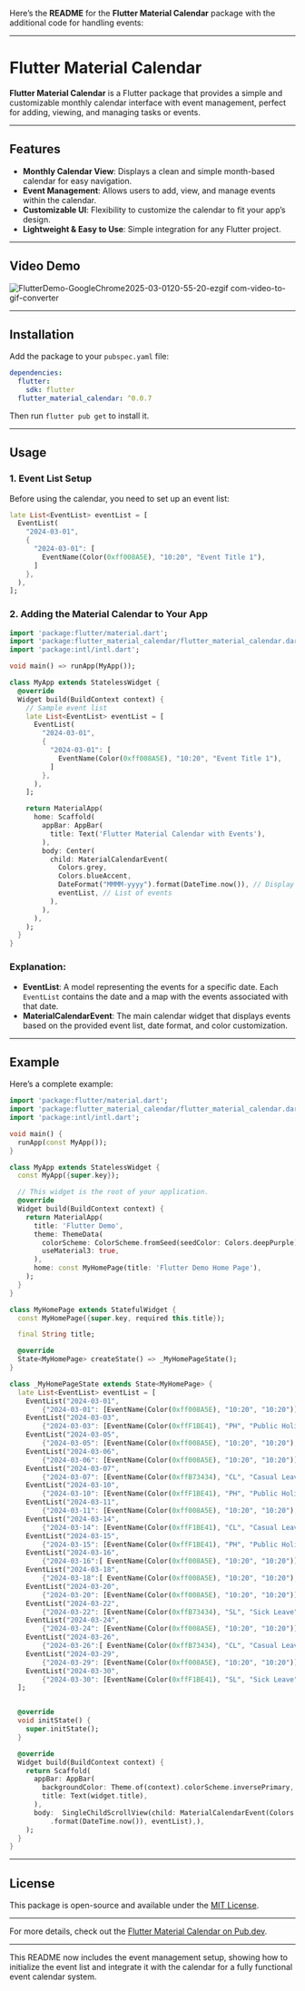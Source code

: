 Here’s the **README** for the **Flutter Material Calendar** package with the additional code for handling events:

---

# Flutter Material Calendar

**Flutter Material Calendar** is a Flutter package that provides a simple and customizable monthly calendar interface with event management, perfect for adding, viewing, and managing tasks or events.

---

## Features

- **Monthly Calendar View**: Displays a clean and simple month-based calendar for easy navigation.
- **Event Management**: Allows users to add, view, and manage events within the calendar.
- **Customizable UI**: Flexibility to customize the calendar to fit your app’s design.
- **Lightweight & Easy to Use**: Simple integration for any Flutter project.

---

## Video Demo
![FlutterDemo-GoogleChrome2025-03-0120-55-20-ezgif com-video-to-gif-converter](https://github.com/user-attachments/assets/4cc6d988-b12b-4a5f-bb86-1bc9c3778f33)


---

## Installation

Add the package to your `pubspec.yaml` file:

```yaml
dependencies:
  flutter:
    sdk: flutter
  flutter_material_calendar: ^0.0.7
```

Then run `flutter pub get` to install it.

---

## Usage

### 1. Event List Setup

Before using the calendar, you need to set up an event list:

```dart
late List<EventList> eventList = [
  EventList(
    "2024-03-01",
    {
      "2024-03-01": [
        EventName(Color(0xff008A5E), "10:20", "Event Title 1"),
      ]
    },
  ),
];
```

### 2. Adding the **Material Calendar** to Your App

```dart
import 'package:flutter/material.dart';
import 'package:flutter_material_calendar/flutter_material_calendar.dart';
import 'package:intl/intl.dart';

void main() => runApp(MyApp());

class MyApp extends StatelessWidget {
  @override
  Widget build(BuildContext context) {
    // Sample event list
    late List<EventList> eventList = [
      EventList(
        "2024-03-01",
        {
          "2024-03-01": [
            EventName(Color(0xff008A5E), "10:20", "Event Title 1"),
          ]
        },
      ),
    ];

    return MaterialApp(
      home: Scaffold(
        appBar: AppBar(
          title: Text('Flutter Material Calendar with Events'),
        ),
        body: Center(
          child: MaterialCalendarEvent(
            Colors.grey,
            Colors.blueAccent,
            DateFormat("MMMM-yyyy").format(DateTime.now()), // Display format
            eventList, // List of events
          ),
        ),
      ),
    );
  }
}
```

### Explanation:
- **EventList**: A model representing the events for a specific date. Each `EventList` contains the date and a map with the events associated with that date.
- **MaterialCalendarEvent**: The main calendar widget that displays events based on the provided event list, date format, and color customization.

---

## Example

Here’s a complete example:

```dart
import 'package:flutter/material.dart';
import 'package:flutter_material_calendar/flutter_material_calendar.dart';
import 'package:intl/intl.dart';

void main() {
  runApp(const MyApp());
}

class MyApp extends StatelessWidget {
  const MyApp({super.key});

  // This widget is the root of your application.
  @override
  Widget build(BuildContext context) {
    return MaterialApp(
      title: 'Flutter Demo',
      theme: ThemeData(
        colorScheme: ColorScheme.fromSeed(seedColor: Colors.deepPurple),
        useMaterial3: true,
      ),
      home: const MyHomePage(title: 'Flutter Demo Home Page'),
    );
  }
}

class MyHomePage extends StatefulWidget {
  const MyHomePage({super.key, required this.title});

  final String title;

  @override
  State<MyHomePage> createState() => _MyHomePageState();
}

class _MyHomePageState extends State<MyHomePage> {
  late List<EventList> eventList = [
    EventList("2024-03-01",
        {"2024-03-01": [EventName(Color(0xff008A5E), "10:20", "10:20")]}),
    EventList("2024-03-03",
        {"2024-03-03": [EventName(Color(0xffF1BE41), "PH", "Public Holiday")]}),
    EventList("2024-03-05",
        {"2024-03-05": [EventName(Color(0xff008A5E), "10:20", "10:20"), EventName(Color(0xffB73434), "SL", "Sick Leave")]}),
    EventList("2024-03-06",
        {"2024-03-06": [EventName(Color(0xff008A5E), "10:20", "10:20")]}),
    EventList("2024-03-07",
        {"2024-03-07": [EventName(Color(0xffB73434), "CL", "Casual Leave")]}),
    EventList("2024-03-10",
        {"2024-03-10": [EventName(Color(0xffF1BE41), "PH", "Public Holiday")]}),
    EventList("2024-03-11",
        {"2024-03-11": [EventName(Color(0xff008A5E), "10:20", "10:20"),EventName(Color(0xffB73434), "CL", "Casual Leave")]}),
    EventList("2024-03-14",
        {"2024-03-14": [EventName(Color(0xffF1BE41), "CL", "Casual Leave")]}),
    EventList("2024-03-15",
        {"2024-03-15": [EventName(Color(0xffF1BE41), "PH", "Public Holiday")]}),
    EventList("2024-03-16",
        {"2024-03-16":[ EventName(Color(0xff008A5E), "10:20", "10:20")]}),
    EventList("2024-03-18",
        {"2024-03-18":[ EventName(Color(0xff008A5E), "10:20", "10:20"),EventName(Color(0xffB73434), "SL", "Sick Leave")]}),
    EventList("2024-03-20",
        {"2024-03-20": [EventName(Color(0xff008A5E), "10:20", "10:20")]}),
    EventList("2024-03-22",
        {"2024-03-22": [EventName(Color(0xffB73434), "SL", "Sick Leave")]}),
    EventList("2024-03-24",
        {"2024-03-24": [EventName(Color(0xff008A5E), "10:20", "10:20")]}),
    EventList("2024-03-26",
        {"2024-03-26":[ EventName(Color(0xffB73434), "CL", "Casual Leave")]}),
    EventList("2024-03-29",
        {"2024-03-29": [EventName(Color(0xff008A5E), "10:20", "10:20")]}),
    EventList("2024-03-30",
        {"2024-03-30": [EventName(Color(0xffF1BE41), "SL", "Sick Leave")]}),
  ];


  @override
  void initState() {
    super.initState();
  }

  @override
  Widget build(BuildContext context) {
    return Scaffold(
      appBar: AppBar(
        backgroundColor: Theme.of(context).colorScheme.inversePrimary,
        title: Text(widget.title),
      ),
      body:  SingleChildScrollView(child: MaterialCalendarEvent(Colors.grey, Colors.blueAccent, DateFormat("MMMM-yyyy")
          .format(DateTime.now()), eventList),),
    );
  }
}

```

---

## License

This package is open-source and available under the [MIT License](LICENSE).

---

For more details, check out the [Flutter Material Calendar on Pub.dev](https://pub.dev/packages/flutter_material_calendar).

---

This README now includes the event management setup, showing how to initialize the event list and integrate it with the calendar for a fully functional event calendar system.
